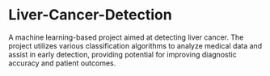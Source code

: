 # Liver-Cancer-Detection
A machine learning-based project aimed at detecting liver cancer. The project utilizes various classification algorithms to analyze medical data and assist in early detection, providing potential for improving diagnostic accuracy and patient outcomes.
